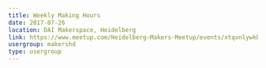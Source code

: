 ```yaml
---
title: Weekly Making Hours
date: 2017-07-26
location: DAI Makerspace, Heidelberg
link: https://www.meetup.com/Heidelberg-Makers-Meetup/events/xtqvnlywkbjc/
usergroup: makershd
type: usergroup
---
```

